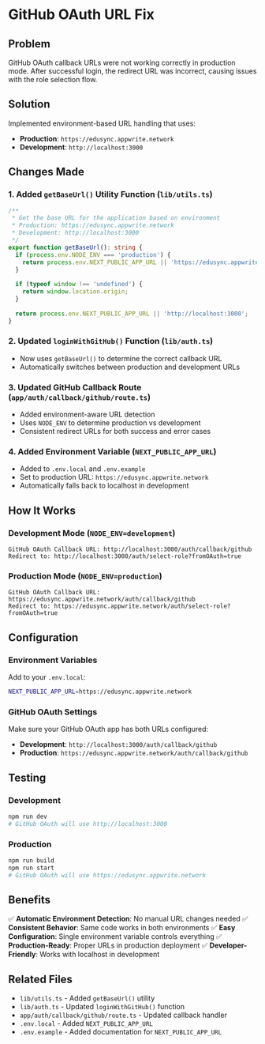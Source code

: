 # GitHub OAuth URL Fix

## Problem
GitHub OAuth callback URLs were not working correctly in production mode. After successful login, the redirect URL was incorrect, causing issues with the role selection flow.

## Solution
Implemented environment-based URL handling that uses:
- **Production**: `https://edusync.appwrite.network`
- **Development**: `http://localhost:3000`

## Changes Made

### 1. Added `getBaseUrl()` Utility Function (`lib/utils.ts`)
```typescript
/**
 * Get the base URL for the application based on environment
 * Production: https://edusync.appwrite.network
 * Development: http://localhost:3000
 */
export function getBaseUrl(): string {
  if (process.env.NODE_ENV === 'production') {
    return process.env.NEXT_PUBLIC_APP_URL || 'https://edusync.appwrite.network';
  }
  
  if (typeof window !== 'undefined') {
    return window.location.origin;
  }
  
  return process.env.NEXT_PUBLIC_APP_URL || 'http://localhost:3000';
}
```

### 2. Updated `loginWithGitHub()` Function (`lib/auth.ts`)
- Now uses `getBaseUrl()` to determine the correct callback URL
- Automatically switches between production and development URLs

### 3. Updated GitHub Callback Route (`app/auth/callback/github/route.ts`)
- Added environment-aware URL detection
- Uses `NODE_ENV` to determine production vs development
- Consistent redirect URLs for both success and error cases

### 4. Added Environment Variable (`NEXT_PUBLIC_APP_URL`)
- Added to `.env.local` and `.env.example`
- Set to production URL: `https://edusync.appwrite.network`
- Automatically falls back to localhost in development

## How It Works

### Development Mode (`NODE_ENV=development`)
```
GitHub OAuth Callback URL: http://localhost:3000/auth/callback/github
Redirect to: http://localhost:3000/auth/select-role?fromOAuth=true
```

### Production Mode (`NODE_ENV=production`)
```
GitHub OAuth Callback URL: https://edusync.appwrite.network/auth/callback/github
Redirect to: https://edusync.appwrite.network/auth/select-role?fromOAuth=true
```

## Configuration

### Environment Variables
Add to your `.env.local`:
```bash
NEXT_PUBLIC_APP_URL=https://edusync.appwrite.network
```

### GitHub OAuth Settings
Make sure your GitHub OAuth app has both URLs configured:
- **Development**: `http://localhost:3000/auth/callback/github`
- **Production**: `https://edusync.appwrite.network/auth/callback/github`

## Testing

### Development
```bash
npm run dev
# GitHub OAuth will use http://localhost:3000
```

### Production
```bash
npm run build
npm run start
# GitHub OAuth will use https://edusync.appwrite.network
```

## Benefits

✅ **Automatic Environment Detection**: No manual URL changes needed
✅ **Consistent Behavior**: Same code works in both environments
✅ **Easy Configuration**: Single environment variable controls everything
✅ **Production-Ready**: Proper URLs in production deployment
✅ **Developer-Friendly**: Works with localhost in development

## Related Files
- `lib/utils.ts` - Added `getBaseUrl()` utility
- `lib/auth.ts` - Updated `loginWithGitHub()` function
- `app/auth/callback/github/route.ts` - Updated callback handler
- `.env.local` - Added `NEXT_PUBLIC_APP_URL`
- `.env.example` - Added documentation for `NEXT_PUBLIC_APP_URL`
